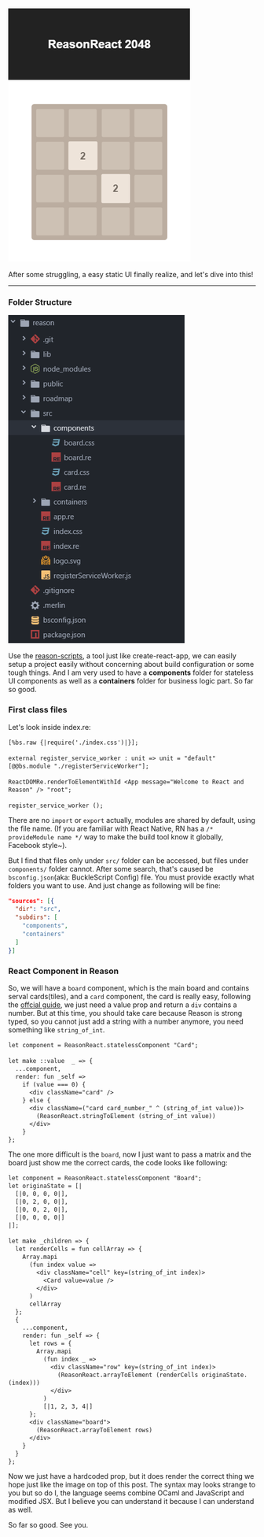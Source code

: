 ![day1](https://github.com/LIU9293/reason-react-2048/raw/master/roadmap/day1_static_markup.png)

After some struggling, a easy static UI finally realize, and let's dive into this!
***

### Folder Structure
<img src="https://github.com/LIU9293/reason-react-2048/raw/master/roadmap/day1_folder_structure.png" style="margin: auto" />

Use the [reason-scripts](https://github.com/reasonml-community/reason-scripts), a tool just like create-react-app, we can easily setup a project easily without concerning about build configuration or some tough things. And I am very used to have a **components** folder for stateless UI components as well as a **containers** folder for business logic part. So far so good.

### First class files
Let's look inside index.re:

```ReasonML
[%bs.raw {|require('./index.css')|}];

external register_service_worker : unit => unit = "default" [@@bs.module "./registerServiceWorker"];

ReactDOMRe.renderToElementWithId <App message="Welcome to React and Reason" /> "root";

register_service_worker ();
```

There are no `import` or `export` actually, modules are shared by default, using the file name. (If you are familiar with React Native, RN has a `/* provideModule name */` way to make the build tool know it globally, Facebook style~).

But I find that files only under `src/` folder can be accessed, but files under `components/` folder cannot. After some search, that's caused be `bsconfig.json`(aka: BuckleScript Config) file. You must provide exactly what folders you want to use. And just change as following will be fine:

```JSON
"sources": [{
  "dir": "src",
  "subdirs": [
    "components",
    "containers"
  ]
}]
```

### React Component in Reason
So, we will have a `board` component, which is the main board and contains serval cards(tiles), and a `card` component, the card is really easy, following the [offcial guide](https://reasonml.github.io/reason-react/docs/en/creation-props-self.html), we just need a value prop and return a `div` contains a number. But at this time, you should take care because Reason is strong typed, so you cannot just add a string with a number anymore, you need something like `string_of_int`.
```ReasonML
let component = ReasonReact.statelessComponent "Card";

let make ::value  _ => {
  ...component,
  render: fun _self =>
    if (value === 0) {
      <div className="card" />
    } else {
      <div className=("card card_number_" ^ (string_of_int value))>
        (ReasonReact.stringToElement (string_of_int value))
      </div>
    }
};
```

The one more difficult is the `board`, now I just want to pass a matrix and the board just show me the correct cards, the code looks like following:
```ReasonML
let component = ReasonReact.statelessComponent "Board";
let originaState = [|
  [|0, 0, 0, 0|],
  [|0, 2, 0, 0|],
  [|0, 0, 2, 0|],
  [|0, 0, 0, 0|]
|];

let make _children => {
  let renderCells = fun cellArray => {
    Array.mapi
      (fun index value =>
        <div className="cell" key=(string_of_int index)>
          <Card value=value />
        </div>
      )
      cellArray
  };
  {
    ...component,
    render: fun _self => {
      let rows = {
        Array.mapi
          (fun index _ =>
            <div className="row" key=(string_of_int index)>
              (ReasonReact.arrayToElement (renderCells originaState.(index)))
            </div>
          )
          [|1, 2, 3, 4|]
      };
      <div className="board">
        (ReasonReact.arrayToElement rows)
      </div>
    }
  }
};
```
Now we just have a hardcoded prop, but it does render the correct thing we hope just like the image on top of this post. The syntax may looks strange to you but so do I, the language seems combine OCaml and JavaScript and modified JSX. But I believe you can understand it because I can understand as well.

So far so good. See you.
